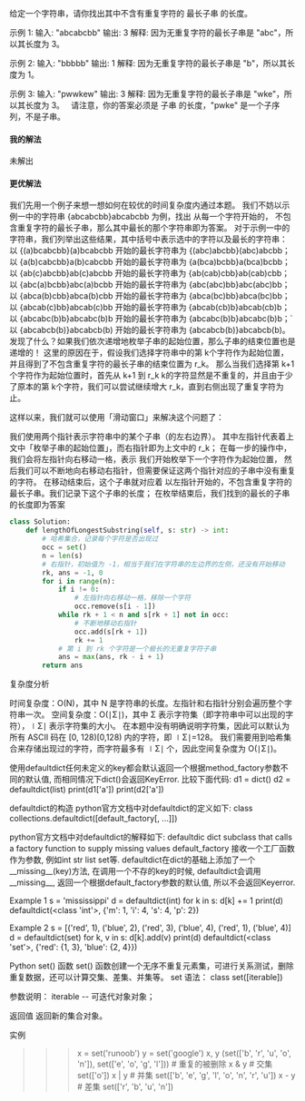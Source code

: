 给定一个字符串，请你找出其中不含有重复字符的 最长子串 的长度。

示例 1:
输入: "abcabcbb"
输出: 3 
解释: 因为无重复字符的最长子串是 "abc"，所以其长度为 3。

示例 2:
输入: "bbbbb"
输出: 1
解释: 因为无重复字符的最长子串是 "b"，所以其长度为 1。

示例 3:
输入: "pwwkew"
输出: 3
解释: 因为无重复字符的最长子串是 "wke"，所以其长度为 3。
     请注意，你的答案必须是 子串 的长度，"pwke" 是一个子序列，不是子串。

#### 我的解法

未解出

#### 更优解法

我们先用一个例子来想一想如何在较优的时间复杂度内通过本题。
我们不妨以示例一中的字符串  {abcabcbb}abcabcbb 为例，找出 从每一个字符开始的，
不包含重复字符的最长子串，那么其中最长的那个字符串即为答案。
对于示例一中的字符串，我们列举出这些结果，其中括号中表示选中的字符以及最长的字符串：
以 {(a)bcabcbb}(a)bcabcbb 开始的最长字符串为  {(abc)abcbb}(abc)abcbb；
以 {a(b)cabcbb}a(b)cabcbb 开始的最长字符串为  {a(bca)bcbb}a(bca)bcbb；
以 {ab(c)abcbb}ab(c)abcbb 开始的最长字符串为  {ab(cab)cbb}ab(cab)cbb；
以 {abc(a)bcbb}abc(a)bcbb 开始的最长字符串为  {abc(abc)bb}abc(abc)bb；
以 {abca(b)cbb}abca(b)cbb 开始的最长字符串为  {abca(bc)bb}abca(bc)bb；
以 {abcab(c)bb}abcab(c)bb 开始的最长字符串为  {abcab(cb)b}abcab(cb)b；
以 {abcabc(b)b}abcabc(b)b 开始的最长字符串为  {abcabc(b)b}abcabc(b)b；`
以 {abcabcb(b)}abcabcb(b) 开始的最长字符串为  {abcabcb(b)}abcabcb(b)。
发现了什么？如果我们依次递增地枚举子串的起始位置，那么子串的结束位置也是递增的！
这里的原因在于，假设我们选择字符串中的第 k个字符作为起始位置，并且得到了不包含重复字符的最长子串的结束位置为 r_k。
那么当我们选择第 k+1个字符作为起始位置时，首先从 k+1 到 r_k 
k的字符显然是不重复的，并且由于少了原本的第 k个字符，我们可以尝试继续增大 r_k，直到右侧出现了重复字符为止。

这样以来，我们就可以使用「滑动窗口」来解决这个问题了：

我们使用两个指针表示字符串中的某个子串（的左右边界）。
其中左指针代表着上文中「枚举子串的起始位置」，而右指针即为上文中的 r_k；
在每一步的操作中，我们会将左指针向右移动一格，表示 我们开始枚举下一个字符作为起始位置，
然后我们可以不断地向右移动右指针，但需要保证这两个指针对应的子串中没有重复的字符。
在移动结束后，这个子串就对应着 以左指针开始的，不包含重复字符的最长子串。我们记录下这个子串的长度；
在枚举结束后，我们找到的最长的子串的长度即为答案

```python
class Solution:
    def lengthOfLongestSubstring(self, s: str) -> int:
        # 哈希集合，记录每个字符是否出现过
        occ = set()
        n = len(s)
        # 右指针，初始值为 -1，相当于我们在字符串的左边界的左侧，还没有开始移动
        rk, ans = -1, 0
        for i in range(n):
            if i != 0:
                # 左指针向右移动一格，移除一个字符
                occ.remove(s[i - 1])
            while rk + 1 < n and s[rk + 1] not in occ:
                # 不断地移动右指针
                occ.add(s[rk + 1])
                rk += 1
            # 第 i 到 rk 个字符是一个极长的无重复字符子串
            ans = max(ans, rk - i + 1)
        return ans
```


复杂度分析

时间复杂度：O(N)，其中 N 是字符串的长度。左指针和右指针分别会遍历整个字符串一次。
空间复杂度：O(∣Σ∣)，其中 Σ 表示字符集（即字符串中可以出现的字符），∣Σ∣ 表示字符集的大小。
在本题中没有明确说明字符集，因此可以默认为所有 ASCII 码在 [0, 128)[0,128) 内的字符，即 ∣Σ∣=128。
我们需要用到哈希集合来存储出现过的字符，而字符最多有 ∣Σ∣ 个，因此空间复杂度为 O(∣Σ∣)。

使用defaultdict任何未定义的key都会默认返回一个根据method_factory参数不同的默认值, 而相同情况下dict()会返回KeyError.
比较下面代码:
d1 = dict()
d2 = defaultdict(list)
print(d1['a'])
print(d2['a'])

defaultdict的构造
python官方文档中对defaultdict的定义如下:
class collections.defaultdict([default_factory[, ...]])

python官方文档中对defaultdict的解释如下:
defaultdic
dict subclass that calls a factory function to supply missing values
default_factory 接收一个工厂函数作为参数, 例如int str list set等.
defaultdict在dict的基础上添加了一个__missing__(key)方法, 在调用一个不存的key的时候, defaultdict会调用__missing__, 返回一个根据default_factory参数的默认值, 所以不会返回Keyerror.

Example 1
s = 'mississippi'
d = defaultdict(int)
for k in s:
    d[k] += 1
print(d)
defaultdict(<class 'int'>, {'m': 1, 'i': 4, 's': 4, 'p': 2})

Example 2
s = [('red', 1), ('blue', 2), ('red', 3), ('blue', 4), ('red', 1), ('blue', 4)]
d = defaultdict(set)
for k, v in s:
    d[k].add(v)
print(d)
defaultdict(<class 'set'>, {'red': {1, 3}, 'blue': {2, 4}})

Python set() 函数
set() 函数创建一个无序不重复元素集，可进行关系测试，删除重复数据，还可以计算交集、差集、并集等。
set 语法：
class set([iterable])

参数说明：
iterable -- 可迭代对象对象；

返回值
返回新的集合对象。

实例
>>>x = set('runoob')
>>> y = set('google')
>>> x, y
(set(['b', 'r', 'u', 'o', 'n']), set(['e', 'o', 'g', 'l']))   # 重复的被删除
>>> x & y         # 交集
set(['o'])
>>> x | y         # 并集
set(['b', 'e', 'g', 'l', 'o', 'n', 'r', 'u'])
>>> x - y         # 差集
set(['r', 'b', 'u', 'n'])